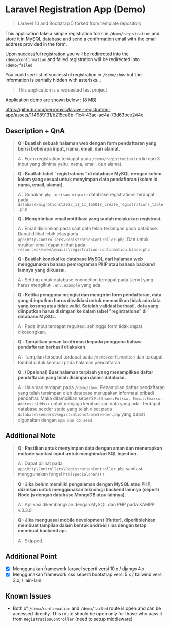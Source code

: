 
# Laravel Registration App (Demo)

> Laravel 10 and Bootstrap 5 forked from template repository

This application take a simple registration form in `/demo/registration` and store it in MySQL database and send a confirmation email with the email address provided in the form.

Upon successful registration you will be redirected into the `/demo/confirmation` and failed registration will be redirected into `/demo/failed`.

You could see list of successful registration in `/demo/show` but the information is partially hidden with asterisks...

> This application is a requested test project

Application demo are shown below : (8 MB)

https://github.com/perrorovic/laravel-registration-app/assets/114989131/b215ce8b-f1c4-43ac-ac4a-73d63bce244c

## Description + QnA

> **Q : Buatlah sebuah halaman web dengan form pendaftaran yang berisi beberapa input, nama, email, dan alamat.**
> 
> A : Form registration terdapat pada `/demo/registration` terdiri dari 3 input yang diminta yaitu: nama, email, dan alamat.

> **Q : Buatlah tabel "registrations" di database MySQL dengan kolom-kolom yang sesuai untuk menyimpan data pendaftaran (kolom id, nama, email, alamat).**
> 
> A : Gunakan `php artisan migrate` database registrations terdapat pada `database\migrations\2023_11_11_165018_create_registrations_table.php`

> **Q : Mengirimkan email notifikasi yang sudah melakukan registrasi.**
> 
> A : Email dikirimkan pada saat data telah tersimpan pada database. Dapat dilihat lebih jelas pada `app\Http\Controllers\RegistrationController.php`. Dan untuk struktur email dapat dilihat pada `resources\views\emails\registration-confirmation.blade.php`

> **Q : Buatlah koneksi ke database MySQL dari halaman web menggunakan bahasa pemrograman PHP atau bahasa backend lainnya yang dikuasai.**
> 
>A : Setting untuk database connection terdapat pada [.env] yang harus mengikuti `.env.example` yang ada.

> **Q : Ketika pengguna mengisi dan mengirim form pendaftaran, data yang diinputkan harus divalidasi untuk memastikan tidak ada data yang kosong atau tidak valid. Setelah validasi berhasil, data yang diinputkan harus disimpan ke dalam tabel "registrations" di database MySQL.**
> 
> A : Pada input terdapat required. sehingga form tidak dapat dikosongkan.

> **Q : Tampilkan pesan konfirmasi kepada pengguna bahwa pendaftaran berhasil dilakukan.**
> 
> A : Tampilan tersebut terdapat pada `/demo/confirmation` dan terdapat tombol untuk kembali pada halaman pendaftaran

> **Q : (Opsional) Buat halaman terpisah yang menampilkan daftar pendaftaran yang telah disimpan dalam database.**
> 
> A : Halaman terdapat pada `/demo/show`. Penampilan daftar pendaftaran yang telah tersimpan oleh database merupakan informasi pribadi pendaftar. Maka ditampilkan seperti `Fullname:Fulxxx, Email:Emaxxx, Address:Addxxx` untuk menjaga kerahasiaan data yang ada. Terdapat database seeder static yang telah diset pada `database\seeders\RegistrationsTableSeeder.php` yang dapat digunakan dengan `npm run db:seed`


## Additional Note

> **Q : Pastikan untuk menyimpan data dengan aman dan menerapkan metode sanitasi input untuk menghindari SQL injection.**
> 
> A : Dapat dilihat pada `app\Http\Controllers\RegistrationController.php` sanitasi menggunakan fungsi `htmlspecialchars()`

> **Q : Jika belum memiliki pengalaman dengan MySQL atau PHP, diizinkan untuk menggunakan teknologi backend lainnya (seperti Node.js dengan database MongoDB atau lainnya).**
> 
> A : Aplikasi dikembangkan dengan MySQL dan PHP pada XAMPP v.3.3.0

> **Q : Jika menguasai mobile development (flutter), diperbolehkan membuat tampilan dalam bentuk android / ios dengan tetap membuat backend api.**
> 
> A : Skipped.

## Additional Point

 - [x] Menggunakan framework laravel seperti versi 10.x / django 4.x.
 - [x] Menggunakan framework css seperti bootstrap versi 5.x / tailwind
       versi 3.x, / lain-lain.

## Known Issues

- Both of `/demo/confirmation` and `/demo/failed` route is open and can be accessed directly. This route should be open only for those who pass it from `RegistrationController` (need to setup middleware)
